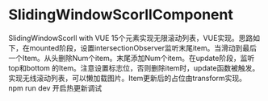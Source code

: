 # SlidingWindowScorllComponent
SlidingWindowScorll  with VUE
15个元素实现无限滚动列表，VUE实现。思路如下，在mounted阶段，设置intersectionObserver监听末尾item。当滑动到最后一个Item。从头删除Num个item。末尾添加Num个item。在update阶段，监听top和bottom 的Item。注意设置标志位，否则删除item时，update函数被触发。
  实现无线滚动列表，可以懒加载图片。Item更新后的占位由transform实现。
npm run dev 开启热更新调试
